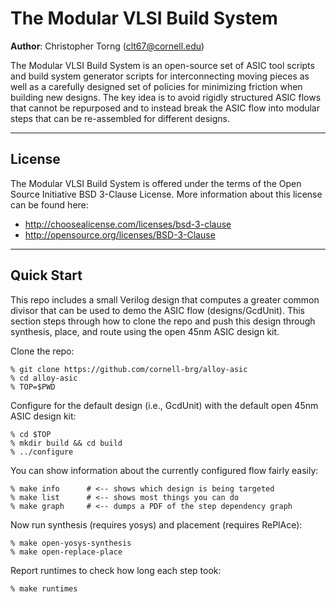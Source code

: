 The Modular VLSI Build System
==========================================================================

**Author**: Christopher Torng (clt67@cornell.edu)

The Modular VLSI Build System is an open-source set of ASIC tool
scripts and build system generator scripts for interconnecting
moving pieces as well as a carefully designed set of policies for
minimizing friction when building new designs. The key idea is to
avoid rigidly structured ASIC flows that cannot be repurposed and to
instead break the ASIC flow into modular steps that can be
re-assembled for different designs.

--------------------------------------------------------------------------
License
--------------------------------------------------------------------------

The Modular VLSI Build System is offered under the terms of the Open
Source Initiative BSD 3-Clause License. More information about this
license can be found here:

- http://choosealicense.com/licenses/bsd-3-clause
- http://opensource.org/licenses/BSD-3-Clause

--------------------------------------------------------------------------
Quick Start
--------------------------------------------------------------------------

This repo includes a small Verilog design that computes a greater
common divisor that can be used to demo the ASIC flow
(designs/GcdUnit). This section steps through how to clone the repo
and push this design through synthesis, place, and route using the
open 45nm ASIC design kit.

Clone the repo:

    % git clone https://github.com/cornell-brg/alloy-asic
    % cd alloy-asic
    % TOP=$PWD

Configure for the default design (i.e., GcdUnit) with the default
open 45nm ASIC design kit:

    % cd $TOP
    % mkdir build && cd build
    % ../configure

You can show information about the currently configured flow fairly
easily:

    % make info      # <-- shows which design is being targeted
    % make list      # <-- shows most things you can do
    % make graph     # <-- dumps a PDF of the step dependency graph

Now run synthesis (requires yosys) and placement (requires RePlAce):

    % make open-yosys-synthesis
    % make open-replace-place

Report runtimes to check how long each step took:

    % make runtimes

<!--Open layout:-->


